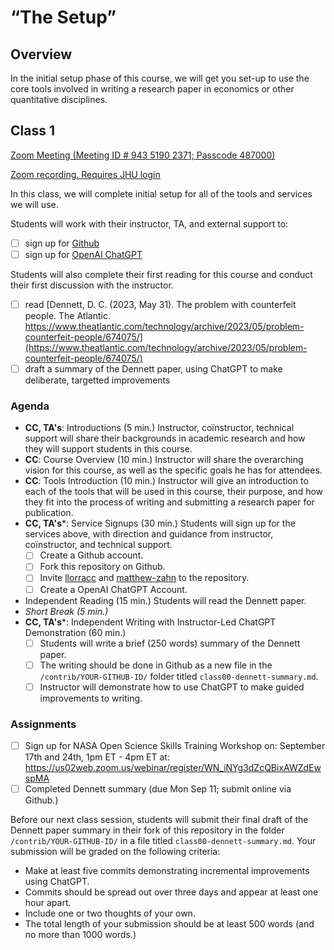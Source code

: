 # “The Setup”

## Overview

In the initial setup phase of this course, we will get you set-up to use the core tools
involved in writing a research paper in economics or other quantitative disciplines.

## Class 1

[Zoom Meeting (Meeting ID # 943 5190 2371; Passcode 487000)](https://JHUBlueJays.zoom.us/j/94351902371?pwd=Z0JTbFhxbk9wTHlPM08rUnhtR0xIZz09)

[Zoom recording. Requires JHU login](https://nam02.safelinks.protection.outlook.com/?url=https%3A%2F%2Flivejohnshopkins-my.sharepoint.com%2F%3Av%3A%2Fg%2Fpersonal%2Fmzahn2_jh_edu%2FEVSj7skMBDxLthlbII74gaoBQxwx3XGOhVZf3Yrx2x7Usg&data=05%7C01%7Cmatthew.zahn%40jhu.edu%7Cf004a06a1863458c102208dbb23ad6bd%7C9fa4f438b1e6473b803f86f8aedf0dec%7C0%7C0%7C638299738011662458%7CUnknown%7CTWFpbGZsb3d8eyJWIjoiMC4wLjAwMDAiLCJQIjoiV2luMzIiLCJBTiI6Ik1haWwiLCJXVCI6Mn0%3D%7C3000%7C%7C%7C&sdata=wpJeGYTemhhWn48mIVMG6fnKE05cW9Arf0bwnFvBgBw%3D&reserved=0)


In this class, we will complete initial setup for all of the tools and services we will use.

Students will work with their instructor, TA, and external support to:
- [ ] sign up for [Github](http://github.com)
- [ ] sign up for [OpenAI ChatGPT](https://openai.com/)

Students will also complete their first reading for this course and conduct their first discussion with the instructor.
- [ ] read [Dennett, D. C. (2023, May 31). The problem with counterfeit people. The Atlantic. https://www.theatlantic.com/technology/archive/2023/05/problem-counterfeit-people/674075/](https://www.theatlantic.com/technology/archive/2023/05/problem-counterfeit-people/674075/)
- [ ] draft a summary of the Dennett paper, using ChatGPT to make deliberate, targetted improvements

### Agenda

- **CC, TA's**: Introductions (5 min.)
  Instructor, coïnstructor, technical support will share their backgrounds in academic research and how they will support students in this course.
- **CC**: Course Overview (10 min.)
  Instructor will share the overarching vision for this course, as well as the specific goals he has for attendees.
- **CC**: Tools Introduction (10 min.)
  Instructor will give an introduction to each of the tools that will be used in this course, their purpose, and how they fit into the process of writing and submitting a research paper for publication.
- **CC, TA's***: Service Signups (30 min.)
  Students will sign up for the services above, with direction and guidance from instructor, coïnstructor, and technical support.
  - [ ] Create a Github account.
  - [ ] Fork this repository on Github.
  - [ ] Invite [llorracc](https://github.com/llorracc/) and [matthew-zahn](https://github.com/matthew-zahn) to the repository.
  - [ ] Create a OpenAI ChatGPT Account.
- Independent Reading (15 min.)
  Students will read the Dennett paper.
- *Short Break (5 min.)*
- **CC, TA's***: Independent Writing with Instructor-Led ChatGPT Demonstration (60 min.)
  - [ ] Students will write a brief (250 words) summary of the Dennett paper.
  - [ ] The writing should be done in Github as a new file in the `/contrib/YOUR-GITHUB-ID/` folder titled `class00-dennett-summary.md`.
  - [ ] Instructor will demonstrate how to use ChatGPT to make guided improvements to writing.

### Assignments

- [ ] Sign up for NASA Open Science Skills Training Workshop on: September 17th and 24th, 1pm ET - 4pm ET at: https://us02web.zoom.us/webinar/register/WN_iNYg3dZcQBixAWZdEwspMA
- [ ] Completed Dennett summary (due Mon Sep 11; submit online via Github.)

Before our next class session, students will submit their final draft of the Dennett paper summary in their fork of this repository in the folder `/contrib/YOUR-GITHUB-ID/` in a file titled `class00-dennett-summary.md`. Your submission will be graded on the following criteria:
- Make at least five commits demonstrating incremental improvements using ChatGPT.
- Commits should be spread out over three days and appear at least one hour apart.
- Include one or two thoughts of your own.
- The total length of your submission should be at least 500 words (and no more than 1000 words.)
